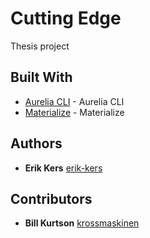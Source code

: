 # Cutting Edge

Thesis project

## Built With

* [Aurelia CLI](https://github.com/aurelia/cli) - Aurelia CLI
* [Materialize](http://materializecss.com/) - Materialize

## Authors

* **Erik Kers** [erik-kers](https://github.com/erik-kers)

## Contributors

* **Bill Kurtson** [krossmaskinen](https://github.com/krossmaskinen)
